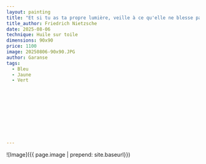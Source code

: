 ```yaml
---
layout: painting
title: "Et si tu as ta propre lumière, veille à ce qu'elle ne blesse pas ceux qui n'ont que leurs ténèbres." 
title_author: Friedrich Nietzsche
date: 2025-08-06
technique: Huile sur toile
dimensions: 90x90
price: 1100
image: 20250806-90x90.JPG
author: Garanse
tags:
  - Bleu
  - Jaune
  - Vert
 
  
  
  
  
 
 
  
  
  
---
```

![Image]({{ page.image | prepend: site.baseurl}})

